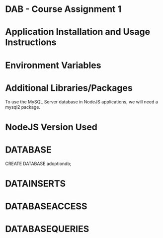 # DAB - Course Assignment 1
# Application Installation and Usage Instructions


# Environment Variables


# Additional Libraries/Packages

To use the MySQL Server database in NodeJS applications, we will need a mysql2 package.


# NodeJS Version Used


# DATABASE

CREATE DATABASE adoptiondb;


# DATAINSERTS


# DATABASEACCESS


# DATABASEQUERIES